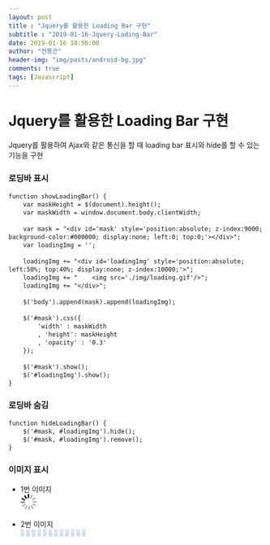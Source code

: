 ```yaml
---
layout: post
title : "Jquery를 활용한 Loading Bar 구현"
subtitle : "2019-01-16-Jquery-Loding-Bar"
date: 2019-01-16 18:50:00
author: "전봉근"
header-img: "img/posts/android-bg.jpg"
comments: true
tags: [Javascript]
---
```


Jquery를 활용한 Loading Bar 구현
=========
Jquery를 활용하여 Ajax와 같은 통신을 할 때 loading bar 표시와 hide를 할 수 있는 기능을 구현

### 로딩바 표시
```
function showLoadingBar() {
    var maskHeight = $(document).height();
    var maskWidth = window.document.body.clientWidth;

    var mask = "<div id='mask' style='position:absolute; z-index:9000; background-color:#000000; display:none; left:0; top:0;'></div>";
    var loadingImg = '';

    loadingImg += "<div id='loadingImg' style='position:absolute; left:50%; top:40%; display:none; z-index:10000;'>";
    loadingImg += "    <img src='./img/loading.gif'/>";
    loadingImg += "</div>";

    $('body').append(mask).append(loadingImg);

    $('#mask').css({
        'width' : maskWidth
        , 'height': maskHeight
        , 'opacity' : '0.3'
    });

    $('#mask').show();
    $('#loadingImg').show();
}
```

### 로딩바 숨김
```
function hideLoadingBar() {
    $('#mask, #loadingImg').hide();
    $('#mask, #loadingImg').remove();
}
```

### 이미지 표시
- 1번 이미지  
  ![tool-vscode-1](/img/posts/javascript/jquery/jquery-loading-1.gif)

- 2번 이미지  
  ![tool-vscode-1](/img/posts/javascript/jquery/jquery-loading-2.gif)